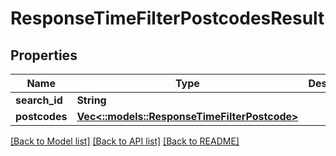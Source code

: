 # ResponseTimeFilterPostcodesResult

## Properties
Name | Type | Description | Notes
------------ | ------------- | ------------- | -------------
**search_id** | **String** |  | 
**postcodes** | [**Vec<::models::ResponseTimeFilterPostcode>**](ResponseTimeFilterPostcode.md) |  | 

[[Back to Model list]](../README.md#documentation-for-models) [[Back to API list]](../README.md#documentation-for-api-endpoints) [[Back to README]](../README.md)



